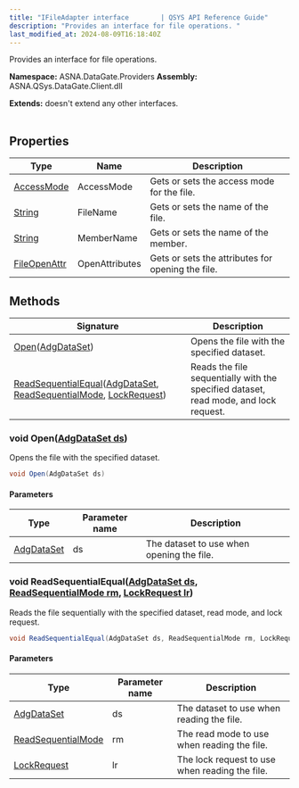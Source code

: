 ```yaml
---
title: "IFileAdapter interface        | QSYS API Reference Guide"
description: "Provides an interface for file operations. "
last_modified_at: 2024-08-09T16:18:40Z
---
```


Provides an interface for file operations.

**Namespace:** ASNA.DataGate.Providers
**Assembly:** ASNA.QSys.DataGate.Client.dll

**Extends:** doesn't extend any other interfaces.
<br>
<br>

## Properties

| Type | Name | Description
| --- | --- | --- 
| [AccessMode](/reference/datagate/datagate-common/access-mode.html) | AccessMode | Gets or sets the access mode for the file. |
| [String](https://learn.microsoft.com/en-us/dotnet/api/system.string?view=net-8.0) | FileName | Gets or sets the name of the file. |
| [String](https://learn.microsoft.com/en-us/dotnet/api/system.string?view=net-8.0) | MemberName | Gets or sets the name of the member. |
| [FileOpenAttr](/reference/datagate/datagate-providers/file-open-attr.html) | OpenAttributes | Gets or sets the attributes for opening the file. |

## Methods

| Signature | Description |
| --- | --- |
| [Open](#void-openadgdataset-ds)([AdgDataSet](/reference/datagate/datagate-client/adg-data-set.html)) | Opens the file with the specified dataset.
| [ReadSequentialEqual](#void-readsequentialequaladgdataset-ds-readsequentialmode-rm-lockrequest-lr)([AdgDataSet](/reference/datagate/datagate-client/adg-data-set.html), [ReadSequentialMode](/reference/datagate/datagate-common/read-sequential-mode.html), [LockRequest](/reference/datagate/datagate-common/lock-request.html)) | Reads the file sequentially with the specified dataset, read mode, and lock request.

### void Open([AdgDataSet ds](/reference/datagate/datagate-client/adg-data-set.html))

Opens the file with the specified dataset.

```cs
void Open(AdgDataSet ds)
```

#### Parameters

| Type | Parameter name | Description
| --- | --- | ---
| [AdgDataSet](/reference/datagate/datagate-client/adg-data-set.html) | ds | The dataset to use when opening the file.

### void ReadSequentialEqual([AdgDataSet ds](/reference/datagate/datagate-client/adg-data-set.html), [ReadSequentialMode rm](/reference/datagate/datagate-common/read-sequential-mode.html), [LockRequest lr](/reference/datagate/datagate-common/lock-request.html))

Reads the file sequentially with the specified dataset, read mode, and lock request.

```cs
void ReadSequentialEqual(AdgDataSet ds, ReadSequentialMode rm, LockRequest lr)
```

#### Parameters

| Type | Parameter name | Description
| --- | --- | ---
| [AdgDataSet](/reference/datagate/datagate-client/adg-data-set.html) | ds | The dataset to use when reading the file.
| [ReadSequentialMode](/reference/datagate/datagate-common/read-sequential-mode.html) | rm | The read mode to use when reading the file.
| [LockRequest](/reference/datagate/datagate-common/lock-request.html) | lr | The lock request to use when reading the file.
